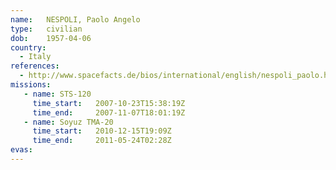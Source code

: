```yaml
---
name:	NESPOLI, Paolo Angelo
type:	civilian
dob:	1957-04-06
country:
  - Italy
references:
  - http://www.spacefacts.de/bios/international/english/nespoli_paolo.htm
missions:
   - name: STS-120
     time_start:   2007-10-23T15:38:19Z
     time_end:     2007-11-07T18:01:19Z
   - name: Soyuz TMA-20
     time_start:   2010-12-15T19:09Z
     time_end:     2011-05-24T02:28Z
evas:
---
```


